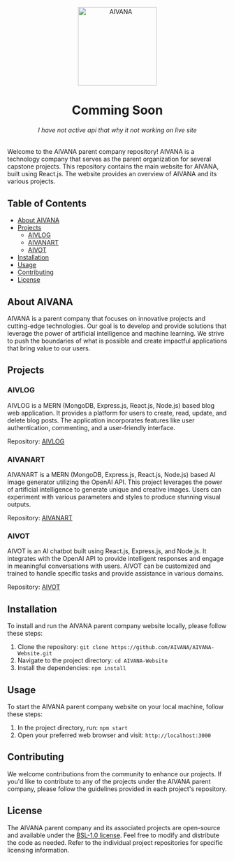 <p align="center"><img width="180" src="https://aivanaart.vercel.app/assets/logo-76f396b8.png" alt="AIVANA">
<h1 align="center">Comming Soon</h1>
<h6 align='center'>I have not active api that why it not working on live site</h6></p> 

Welcome to the AIVANA parent company repository! AIVANA is a technology company that serves as the parent organization for several capstone projects. This repository contains the main website for AIVANA, built using React.js. The website provides an overview of AIVANA and its various projects.

## Table of Contents

- [About AIVANA](#about-aivana)
- [Projects](#projects)
  - [AIVLOG](#aivlog)
  - [AIVANART](#aivanart)
  - [AIVOT](#aivot)
- [Installation](#installation)
- [Usage](#usage)
- [Contributing](#contributing)
- [License](#license)

## About AIVANA

AIVANA is a parent company that focuses on innovative projects and cutting-edge technologies. Our goal is to develop and provide solutions that leverage the power of artificial intelligence and machine learning. We strive to push the boundaries of what is possible and create impactful applications that bring value to our users.

## Projects

### AIVLOG

AIVLOG is a MERN (MongoDB, Express.js, React.js, Node.js) based blog web application. It provides a platform for users to create, read, update, and delete blog posts. The application incorporates features like user authentication, commenting, and a user-friendly interface.

Repository: [AIVLOG](https://github.com/AIVANA/AIVLOG)

### AIVANART

AIVANART is a MERN (MongoDB, Express.js, React.js, Node.js) based AI image generator utilizing the OpenAI API. This project leverages the power of artificial intelligence to generate unique and creative images. Users can experiment with various parameters and styles to produce stunning visual outputs.

Repository: [AIVANART](https://github.com/AIVANA/AIVANART)

### AIVOT

AIVOT is an AI chatbot built using React.js, Express.js, and Node.js. It integrates with the OpenAI API to provide intelligent responses and engage in meaningful conversations with users. AIVOT can be customized and trained to handle specific tasks and provide assistance in various domains.

Repository: [AIVOT](https://github.com/20sunny/AIVANA)

## Installation

To install and run the AIVANA parent company website locally, please follow these steps:

1. Clone the repository: `git clone https://github.com/AIVANA/AIVANA-Website.git`
2. Navigate to the project directory: `cd AIVANA-Website`
3. Install the dependencies: `npm install`

## Usage

To start the AIVANA parent company website on your local machine, follow these steps:

1. In the project directory, run: `npm start`
2. Open your preferred web browser and visit: `http://localhost:3000`

## Contributing

We welcome contributions from the community to enhance our projects. If you'd like to contribute to any of the projects under the AIVANA parent company, please follow the guidelines provided in each project's repository.

## License

The AIVANA parent company and its associated projects are open-source and available under the [BSL-1.0 license](./LICENSE). Feel free to modify and distribute the code as needed. Refer to the individual project repositories for specific licensing information.

